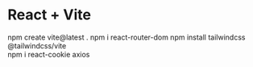 # React + Vite

npm create vite@latest .
npm i react-router-dom
npm install tailwindcss @tailwindcss/vite    
npm i react-cookie axios                                                  
